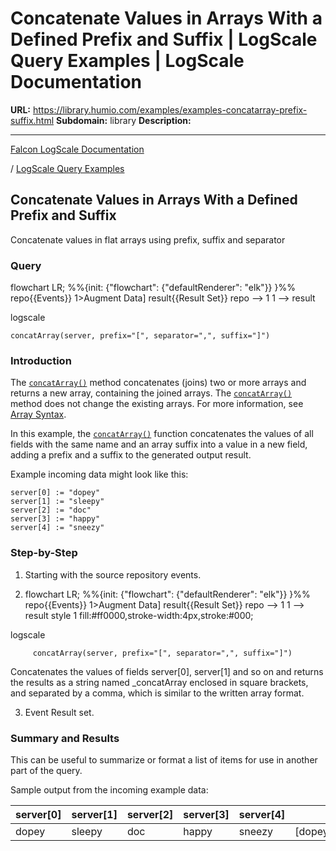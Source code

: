 # Concatenate Values in Arrays With a Defined Prefix and Suffix | LogScale Query Examples | LogScale Documentation

**URL:** https://library.humio.com/examples/examples-concatarray-prefix-suffix.html
**Subdomain:** library
**Description:** 

---

[Falcon LogScale Documentation](https://library.humio.com)

/ [LogScale Query Examples](examples.html)

## Concatenate Values in Arrays With a Defined Prefix and Suffix

Concatenate values in flat arrays using prefix, suffix and separator 

### Query

flowchart LR; %%{init: {"flowchart": {"defaultRenderer": "elk"}} }%% repo{{Events}} 1>Augment Data] result{{Result Set}} repo --> 1 1 --> result

logscale
    
    
    concatArray(server, prefix="[", separator=",", suffix="]")

### Introduction

The [`concatArray()`](https://library.humio.com/data-analysis/functions-concatarray.html) method concatenates (joins) two or more arrays and returns a new array, containing the joined arrays. The [`concatArray()`](https://library.humio.com/data-analysis/functions-concatarray.html) method does not change the existing arrays. For more information, see [Array Syntax](https://library.humio.com/data-analysis/syntax-array.html). 

In this example, the [`concatArray()`](https://library.humio.com/data-analysis/functions-concatarray.html) function concatenates the values of all fields with the same name and an array suffix into a value in a new field, adding a prefix and a suffix to the generated output result. 

Example incoming data might look like this: 
    
    
    server[0] := "dopey"
    server[1] := "sleepy"
    server[2] := "doc"
    server[3] := "happy"
    server[4] := "sneezy"

### Step-by-Step

  1. Starting with the source repository events.

  2. flowchart LR; %%{init: {"flowchart": {"defaultRenderer": "elk"}} }%% repo{{Events}} 1>Augment Data] result{{Result Set}} repo --> 1 1 --> result style 1 fill:#ff0000,stroke-width:4px,stroke:#000;

logscale
         
         concatArray(server, prefix="[", separator=",", suffix="]")

Concatenates the values of fields server[0], server[1] and so on and returns the results as a string named _concatArray enclosed in square brackets, and separated by a comma, which is similar to the written array format. 

  3. Event Result set.




### Summary and Results

This can be useful to summarize or format a list of items for use in another part of the query. 

Sample output from the incoming example data: 

server[0]| server[1]| server[2]| server[3]| server[4]| _concatArray  
---|---|---|---|---|---  
dopey| sleepy| doc| happy| sneezy| [dopey,sleepy,doc,happy,dopey]
